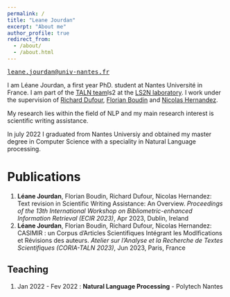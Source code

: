 ```yaml
---
permalink: /
title: "Leane Jourdan"
excerpt: "About me"
author_profile: true
redirect_from: 
  - /about/
  - /about.html
---
```

<tt>leane.jourdan@univ-nantes.fr</tt>


I am Léane Jourdan, a first year PhD. student at Nantes Université in France. I am part of the [TALN team](https://taln-ls2n.github.io/)ls2 at the [LS2N laboratory](https://www.ls2n.fr/).
I work under the supervision of [Richard Dufour](https://cv.hal.science/richard-dufour), [Florian Boudin](https://boudinfl.github.io/) and [Nicolas Hernandez](https://www.linkedin.com/in/nicolas-hernandez-28856b2/).

My research lies within the field of NLP and my main research interest is scientific writing assistance.

In july 2022 I graduated from Nantes Universiy and obtained my master degree in Computer Science with a speciality in Natural Language processing.


Publications
======
1. **Léane Jourdan**, Florian Boudin, Richard Dufour, Nicolas Hernandez: Text revision in Scientific Writing Assistance: An Overview. *Proceedings of the 13th International Workshop on Bibliometric-enhanced Information Retrieval (ECIR 2023)*, Apr 2023, Dublin, Ireland
1. **Léane Jourdan**, Florian Boudin, Richard Dufour, Nicolas Hernandez: CASIMIR : un Corpus d’Articles Scientifiques Intégrant les ModIfications et Révisions des auteurs. *Atelier sur l’Analyse et la Recherche de Textes Scientifiques (CORIA-TALN 2023)*, Jun 2023, Paris, France

Teaching
------
1. Jan 2022 - Fev 2022 : **Natural Language Processing** - Polytech Nantes
